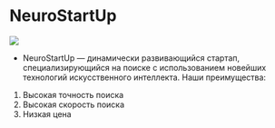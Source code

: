 # NeuroStartUp
![](https://netology-code.github.io/git-homeworks/introduction/assets/logo.png)
* NeuroStartUp  — динамически развивающийся стартап, специализирующийся на поиске с использованием новейших технологий искусственного интеллекта.
Наши преимущества:
1. Высокая точность поиска
2. Высокая скорость поиска
3. Низкая цена


